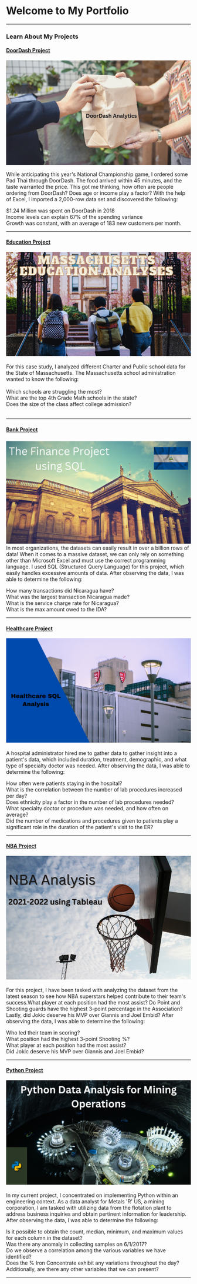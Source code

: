 # Welcome to My Portfolio

---

### Learn About My Projects


#### [DoorDash Project](/DoorDash.md)
[<img src="images/DoorDash.png"/>](https://www.linkedin.com/pulse/doordash-analysis-rick-mata/?trackingId=1TrDIKgSSYeoevKGD3hWXw%3D%3D)

While anticipating this year's National Championship game, I ordered some Pad Thai through DoorDash. The food arrived within 45 minutes, and the taste warranted the price. This got me thinking, how often are people ordering from DoorDash? Does age or income play a factor?
With the help of Excel, I imported a 2,000-row data set and discovered the following: <br>

$1.24 Million was spent on DoorDash in 2018 <br>
Income levels can explain 67% of the spending variance <br>
Growth was constant, with an average of 183 new customers per month.<br>

---
#### [Education Project]()
[<img src="images/MEP.png"/>](https://www.linkedin.com/pulse/massachusetts-school-analytics-rick-mata/?trackingId=ogjZ3nLNQ%2BaTsiDIpuccYQ%3D%3D) <br> <br>
For this case study, I analyzed different Charter and Public school data for the State of Massachusetts. The Massachusetts school administration wanted to know the following: <br> <br>
Which schools are struggling the most? <br>
What are the top 4th Grade Math schools in the state? <br>
Does the size of the class affect college admission? <br> <br>


---
#### [Bank Project]()
[<img src= "images/The%20Finance%20Project%20using%20SQL.png"/>](https://www.linkedin.com/pulse/finance-project-using-sql-rick-mata/?trackingId=92JtTVIOQOaQYlaadELfoA%3D%3D)
In most organizations, the datasets can easily result in over a billion rows of data! When it comes to a massive dataset, we can only rely on something other
than Microsoft Excel and must use the correct programming language. I used SQL (Structured Query Language) for this project, which easily handles excessive 
amounts of data. After observing the data, I was able to determine the following: <br>

How many transactions did Nicaragua have? <br>
What was the largest transaction Nicaragua made? <br>
What is the service charge rate for Nicaragua? <br>
What is the max amount owed to the IDA? <br>
 

---

#### [Healthcare Project]()
[<img src="images/Healthcare%20SQL.png"/>](https://www.linkedin.com/pulse/healthcare-sql-analysis-rick-mata/?trackingId=0hyWWWeABFFezhZV%2Bazhaw%3D%3D)
<br> <br>
A hospital administrator hired me to gather data to gather insight into a patient's data, which included duration, treatment, demographic, and what type 
of specialty doctor was needed. After observing the data, I was able to determine the following: <br>

How often were patients staying in the hospital? <br>
What is the correlation between the number of lab procedures increased per day? <br>
Does ethnicity play a factor in the number of lab procedures needed? <br>
What specialty doctor or procedure was needed, and how often on average? <br>
Did the number of medications and procedures given to patients play a significant role in the duration of the patient's visit to the ER? <br>

---


#### [NBA Project]()
[<img src="images/Nba Cover.png"/>](https://www.linkedin.com/pulse/nba-analysis-2021-2022-using-tableau-rick-mata/?trackingId=yM3FK%2BU%2BVQd5s63s%2B%2BAVuA%3D%3D) <br> <br>
For this project, I have been tasked with analyzing the dataset from the latest season to see how NBA superstars helped contribute to their
team's success.What player at each position had the most assist? Do Point and Shooting guards have the highest 3-point percentage in the Association? 
Lastly, did Jokic deserve his MVP over Giannis and Joel Embid? After observing the data, I was able to determine the following: <br>

Who led their team in scoring? <br>
What position had the highest 3-point Shooting %? <br>
What player at each position had the most assist? <br>
Did Jokic deserve his MVP over Giannis and Joel Embid? <br>


---



#### [Python Project]()
[<img src="images/Python Data Analysis for Mining Operations.png"/>](https://www.linkedin.com/pulse/python-data-analysis-mining-operations-rick-mata/?published=t)
<br> <br>
In my current project, I concentrated on implementing Python within an engineering context. As a data analyst for Metals 'R' US, a mining corporation, I am tasked with utilizing data from the flotation plant to address business inquiries and obtain pertinent information for leadership. After observing the data, I was able to determine the following: <br>

Is it possible to obtain the count, median, minimum, and maximum values for each column in the dataset? <br>
Was there any anomaly in collecting samples on 6/1/2017? <br>
Do we observe a correlation among the various variables we have identified? <br>
Does the % Iron Concentrate exhibit any variations throughout the day? Additionally, are there any other variables that we can present? <br>

---
